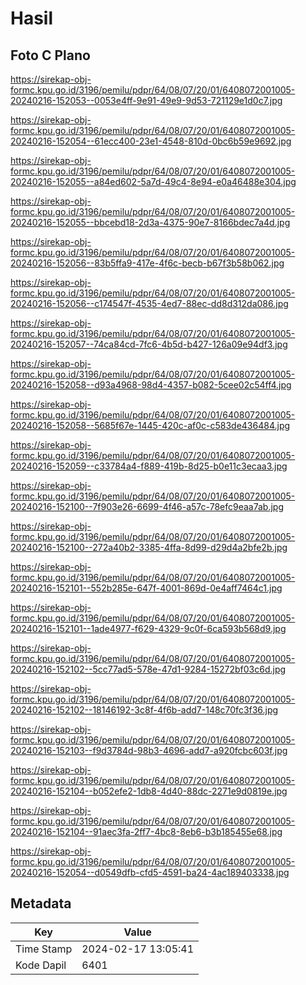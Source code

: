 # Hasil

## Foto C Plano

https://sirekap-obj-formc.kpu.go.id/3196/pemilu/pdpr/64/08/07/20/01/6408072001005-20240216-152053--0053e4ff-9e91-49e9-9d53-721129e1d0c7.jpg

https://sirekap-obj-formc.kpu.go.id/3196/pemilu/pdpr/64/08/07/20/01/6408072001005-20240216-152054--61ecc400-23e1-4548-810d-0bc6b59e9692.jpg

https://sirekap-obj-formc.kpu.go.id/3196/pemilu/pdpr/64/08/07/20/01/6408072001005-20240216-152055--a84ed602-5a7d-49c4-8e94-e0a46488e304.jpg

https://sirekap-obj-formc.kpu.go.id/3196/pemilu/pdpr/64/08/07/20/01/6408072001005-20240216-152055--bbcebd18-2d3a-4375-90e7-8166bdec7a4d.jpg

https://sirekap-obj-formc.kpu.go.id/3196/pemilu/pdpr/64/08/07/20/01/6408072001005-20240216-152056--83b5ffa9-417e-4f6c-becb-b67f3b58b062.jpg

https://sirekap-obj-formc.kpu.go.id/3196/pemilu/pdpr/64/08/07/20/01/6408072001005-20240216-152056--c174547f-4535-4ed7-88ec-dd8d312da086.jpg

https://sirekap-obj-formc.kpu.go.id/3196/pemilu/pdpr/64/08/07/20/01/6408072001005-20240216-152057--74ca84cd-7fc6-4b5d-b427-126a09e94df3.jpg

https://sirekap-obj-formc.kpu.go.id/3196/pemilu/pdpr/64/08/07/20/01/6408072001005-20240216-152058--d93a4968-98d4-4357-b082-5cee02c54ff4.jpg

https://sirekap-obj-formc.kpu.go.id/3196/pemilu/pdpr/64/08/07/20/01/6408072001005-20240216-152058--5685f67e-1445-420c-af0c-c583de436484.jpg

https://sirekap-obj-formc.kpu.go.id/3196/pemilu/pdpr/64/08/07/20/01/6408072001005-20240216-152059--c33784a4-f889-419b-8d25-b0e11c3ecaa3.jpg

https://sirekap-obj-formc.kpu.go.id/3196/pemilu/pdpr/64/08/07/20/01/6408072001005-20240216-152100--7f903e26-6699-4f46-a57c-78efc9eaa7ab.jpg

https://sirekap-obj-formc.kpu.go.id/3196/pemilu/pdpr/64/08/07/20/01/6408072001005-20240216-152100--272a40b2-3385-4ffa-8d99-d29d4a2bfe2b.jpg

https://sirekap-obj-formc.kpu.go.id/3196/pemilu/pdpr/64/08/07/20/01/6408072001005-20240216-152101--552b285e-647f-4001-869d-0e4aff7464c1.jpg

https://sirekap-obj-formc.kpu.go.id/3196/pemilu/pdpr/64/08/07/20/01/6408072001005-20240216-152101--1ade4977-f629-4329-9c0f-6ca593b568d9.jpg

https://sirekap-obj-formc.kpu.go.id/3196/pemilu/pdpr/64/08/07/20/01/6408072001005-20240216-152102--5cc77ad5-578e-47d1-9284-15272bf03c6d.jpg

https://sirekap-obj-formc.kpu.go.id/3196/pemilu/pdpr/64/08/07/20/01/6408072001005-20240216-152102--18146192-3c8f-4f6b-add7-148c70fc3f36.jpg

https://sirekap-obj-formc.kpu.go.id/3196/pemilu/pdpr/64/08/07/20/01/6408072001005-20240216-152103--f9d3784d-98b3-4696-add7-a920fcbc603f.jpg

https://sirekap-obj-formc.kpu.go.id/3196/pemilu/pdpr/64/08/07/20/01/6408072001005-20240216-152104--b052efe2-1db8-4d40-88dc-2271e9d0819e.jpg

https://sirekap-obj-formc.kpu.go.id/3196/pemilu/pdpr/64/08/07/20/01/6408072001005-20240216-152104--91aec3fa-2ff7-4bc8-8eb6-b3b185455e68.jpg

https://sirekap-obj-formc.kpu.go.id/3196/pemilu/pdpr/64/08/07/20/01/6408072001005-20240216-152054--d0549dfb-cfd5-4591-ba24-4ac189403338.jpg


## Metadata

| Key        | Value               |
| ---------- | ------------------- |
| Time Stamp | 2024-02-17 13:05:41 |
| Kode Dapil | 6401                |



